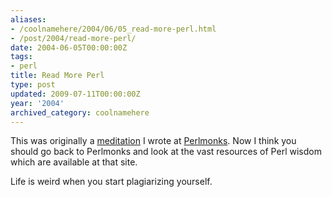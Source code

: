 ```yaml
---
aliases:
- /coolnamehere/2004/06/05_read-more-perl.html
- /post/2004/read-more-perl/
date: 2004-06-05T00:00:00Z
tags:
- perl
title: Read More Perl
type: post
updated: 2009-07-11T00:00:00Z
year: '2004'
archived_category: coolnamehere
---
```


This was originally a [meditation](http://perlmonks.org/?node_id=349236) I wrote 
at [Perlmonks](http://perlmonks.org).  Now I think you should go back to Perlmonks 
and look at the vast resources of Perl wisdom which are available at that site.

Life is weird when you start plagiarizing yourself.
<!-- TEASER_END -->

